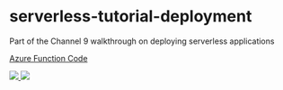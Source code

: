 # serverless-tutorial-deployment
Part of the Channel 9 walkthrough on deploying serverless applications

[Azure Function Code](https://github.com/jeffhollan/serverless-tutorial-functions)

<a href="https://portal.azure.com/#create/Microsoft.Template/uri/https%3A%2F%2Fraw.githubusercontent.com%2Fjeffhollan%2Fserverless-tutorial-deployment%2Fmaster%2Fazuredeploy.json" target="_blank">
    <img src="http://azuredeploy.net/deploybutton.png"/>
</a>
<a href="http://armviz.io/#/?load=https%3A%2F%2Fraw.githubusercontent.com%2Fjeffhollan%2Fserverless-tutorial-deployment%2Fmaster%2Fazuredeploy.json" target="_blank">
    <img src="http://armviz.io/visualizebutton.png"/>
</a>
